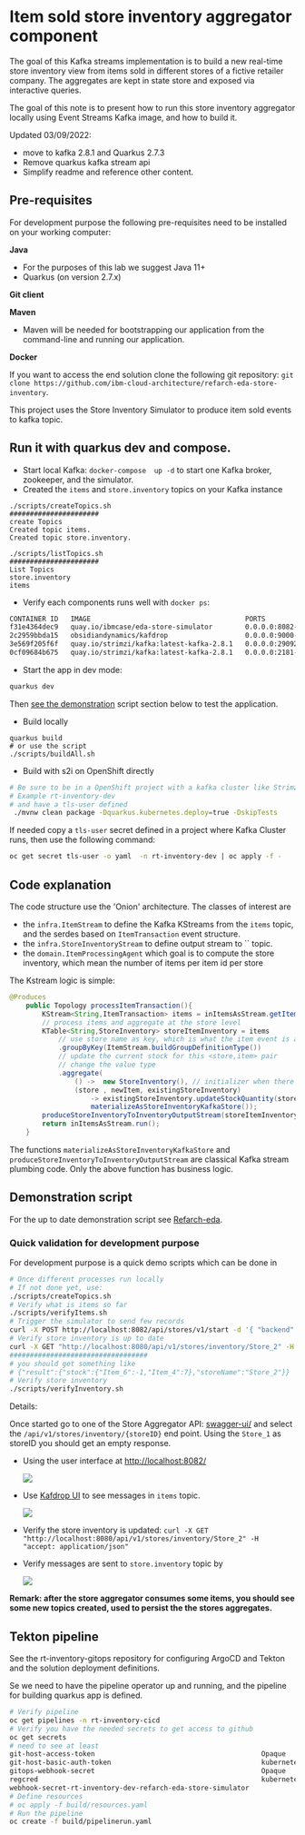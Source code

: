 # Item sold store inventory aggregator component

The goal of this Kafka streams implementation is to build a new real-time 
store inventory view from items sold in different stores of a fictive retailer company. 
The aggregates are kept in state store and exposed via interactive queries.

The goal of this note is to present how to run this store inventory aggregator locally 
using Event Streams Kafka image, and how to build it.

Updated 03/09/2022: 

* move to kafka 2.8.1 and Quarkus 2.7.3
* Remove quarkus kafka stream api
* Simplify readme and reference other content.

## Pre-requisites

For development purpose the following pre-requisites need to be installed on your working computer:

**Java**
- For the purposes of this lab we suggest Java 11+
- Quarkus (on version 2.7.x)

**Git client**

**Maven**
- Maven will be needed for bootstrapping our application from the command-line and running
our application.

**Docker**

If you want to access the end solution clone the following git repository: `git clone https://github.com/ibm-cloud-architecture/refarch-eda-store-inventory`.

This project uses the Store Inventory Simulator to produce item sold events to kafka topic.

## Run it with quarkus dev and compose.

* Start local Kafka: `docker-compose  up -d` to start one Kafka broker, zookeeper, and the simulator. 
* Created the `items` and `store.inventory` topics on your Kafka instance
 
 ```shell
 ./scripts/createTopics.sh 
######################
 create Topics
Created topic items.
Created topic store.inventory.

./scripts/listTopics.sh 
######################
 List Topics
store.inventory
items
 ```

* Verify each components runs well with `docker ps`:

```sh
CONTAINER ID   IMAGE                                      PORTS                     NAMES
f31e4364dec9   quay.io/ibmcase/eda-store-simulator        0.0.0.0:8082->8080/tcp    storesimulator
2c2959bbda15   obsidiandynamics/kafdrop                   0.0.0.0:9000->9000/tcp    kafdrop
3e569f205f6f   quay.io/strimzi/kafka:latest-kafka-2.8.1   0.0.0.0:29092->9092/tcp   kafka
0cf09684b675   quay.io/strimzi/kafka:latest-kafka-2.8.1   0.0.0.0:2181->2181/tcp    zookeeper
```

* Start the app in dev mode: 

```sh
quarkus dev
```

Then [see the demonstration](#demonstration-script) script section below to test the application.

* Build locally

```
quarkus build
# or use the script
./scripts/buildAll.sh
```

* Build with s2i on OpenShift directly

```sh
# Be sure to be in a OpenShift project with a kafka cluster like Strimzi up and running,
# Example rt-inventory-dev
# and have a tls-user defined
 ./mvnw clean package -Dquarkus.kubernetes.deploy=true -DskipTests
```

If needed copy a `tls-user` secret defined in a project where Kafka Cluster runs, then use
the following command:

```sh
oc get secret tls-user -o yaml  -n rt-inventory-dev | oc apply -f -
```


## Code explanation

The code structure use the 'Onion' architecture. The classes of interest are 

* the `infra.ItemStream` to define the Kafka KStreams from the `items` topic, and the serdes based on `ItemTransaction` event structure.
* the `infra.StoreInventoryStream` to define output stream to `` topic.
* the `domain.ItemProcessingAgent` which goal is to compute the store inventory, which mean the number of items per item id per store

The Kstream logic is simple:

```java
@Produces
    public Topology processItemTransaction(){
        KStream<String,ItemTransaction> items = inItemsAsStream.getItemStreams();     
        // process items and aggregate at the store level 
        KTable<String,StoreInventory> storeItemInventory = items
            // use store name as key, which is what the item event is also using
            .groupByKey(ItemStream.buildGroupDefinitionType())
            // update the current stock for this <store,item> pair
            // change the value type
            .aggregate(
                () ->  new StoreInventory(), // initializer when there was no store in the table
                (store , newItem, existingStoreInventory) 
                    -> existingStoreInventory.updateStockQuantity(store,newItem), 
                    materializeAsStoreInventoryKafkaStore());       
        produceStoreInventoryToInventoryOutputStream(storeItemInventory);
        return inItemsAsStream.run();
    }
```

The functions `materializeAsStoreInventoryKafkaStore` and `produceStoreInventoryToInventoryOutputStream` are classical Kafka stream plumbing code.
Only the above function has business logic.

## Demonstration script

For the up to date demonstration script see [Refarch-eda](https://ibm-cloud-architecture.github.io/refarch-eda/scenarios/realtime-inventory).

### Quick validation for development purpose

For development purpose is a quick demo scripts which can be done in 

```sh
# Once different processes run locally
# If not done yet, use:
./scripts/createTopics.sh
# Verify what is items so far
./scripts/verifyItems.sh
# Trigger the simulator to send few records
curl -X POST http://localhost:8082/api/stores/v1/start -d '{ "backend": "KAFKA","records": 20}'
# Verify store inventory is up to date
curl -X GET "http://localhost:8080/api/v1/stores/inventory/Store_2" -H  "accept: application/json"
##################################
# you should get something like
# {"result":{"stock":{"Item_6":-1,"Item_4":7},"storeName":"Store_2"}}
# Verify store inventory
./scripts/verifyInventory.sh
```

Details:

Once started go to one of the Store Aggregator API: [swagger-ui/](http://localhost:8080/q/swagger-ui/) and select
the `​/api​/v1​/stores​/inventory​/{storeID}` end point. Using the `Store_1` as storeID you should get an empty response.

* Using the user interface at [http://localhost:8082/](http://localhost:8082/)

  ![](./docs/store_simulator.png)

* Use [Kafdrop UI](http://localhost:9000/) to see messages in `items` topic.

  ![](./docs/kafdrop_items.png)

* Verify the store inventory is updated: `curl -X GET "http://localhost:8080/api/v1/stores/inventory/Store_2" -H  "accept: application/json"`
* Verify messages are sent to `store.inventory` topic by 

  ![](./docs/kafdrop_store_inventory.png)

**Remark: after the store aggregator consumes some items, you should see some new topics created, used to persist the 
the stores aggregates.**


## Tekton pipeline

See the rt-inventory-gitops repository for configuring ArgoCD and Tekton and the solution deployment
definitions.

Se we need to have the pipeline operator up and running, and the pipeline for building quarkus app is defined.

```sh
# Verify pipeline 
oc get pipelines -n rt-inventory-cicd
# Verify you have the needed secrets to get access to github
oc get secrets
# need to see at least
git-host-access-token                                         Opaque                                1      4m8s
git-host-basic-auth-token                                     kubernetes.io/basic-auth              2      4m6s
gitops-webhook-secret                                         Opaque                                1      4m4s
regcred                                                       kubernetes.io/dockerconfigjson        1      12m
webhook-secret-rt-inventory-dev-refarch-eda-store-simulator 
# Define resources
# oc apply -f build/resources.yaml
# Run the pipeline
oc create -f build/pipelinerun.yaml

```